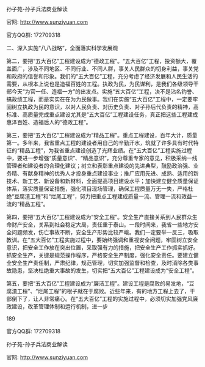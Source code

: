 孙子苑-孙子兵法商业解读

官网: http://www.sunziyuan.com

官方QQ群: 172709318

二、深入实施“八八战略”，全面落实科学发展观

第二，要把“五大百亿”工程建设成为“德政工程”。“五大百亿”工程，投资额大，覆盖面广，涉及不同地区、不同行业、不同人群，事关人民群众的切身利益，事关党和政府的信誉和形象。我们的“五大百亿”工程，充分考虑了经济发展和人民生活的需要，从根本上说也是造福百姓的工程。执政为民，为民谋利，是我们各级领导干部今天“为官一任、造福一方”的出发点。实施“五大百亿”工程，决不是沾名钓誉、搞政绩工程，而是实实在在为为民做事。我们在实施“五大百亿”工程中，一定要牢固树立执政为民的意识，以对人民负责、对历史负责、对子孙后代负责的精神，高标准、高质量完成重点建设尤其是“五大百亿”工程建设任务，真正把这些工程建成惠泽百姓、造福后人的“德政工程”。

第三，要把“五大百亿”工程建设成为“精品工程”。重点工程建设，百年大计，质量第一。多年来，我省重点工程的建设者用自己的辛勤汗水，筑就了许多具有时代特征的“精品工程”，为我省重点建设创造了光辉业绩。在“五大百亿”工程实施过程中，要进一步增强“质量意识”、“精品意识”，充分尊重专家的意见，积极采纳一线管理者和建设者的合理化建议；树立和表彰重点建设的先进典型，鼓励政治强、业务精、有献身精神的优秀人才投身重点建设事业；推广应用先进、成熟、适用的新技术、新工艺、新设备和新材料，全面提高项目建设水平；加快建立健全质量保证体系，落实质量保证措施，强化项目现场管理，确保工程质量万无一失，严格杜绝“豆腐渣工程”和“烂尾工程”，努力把重点工程建成质量一流、管理一流和效益一流的“精品工程”。

第四，要把“五大百亿”工程建设成为“安全工程”。安全生产直接关系到人民群众生命财产安全，关系到社会稳定大局，责任重于泰山。一段时间来，我省一些地方安全问题频发，伤亡事故不断，安全生产形势比较严峻。我们一定要举一反三，吸取教训。在“五大百亿”工程实施过程中，要始终强调和重视安全问题，牢固树立安全意识，把安全工作放在突出位置，采取强有力的措施，把安全生产工作抓实抓好。抓安全生产，关键是规范操作程序，严格安全生产制度，强化安全责任。要建立健全安全生产责任制，严肃纪律，规范管理，切实加强监督和检查，及时消除各类事故隐患，坚决杜绝重大事故的发生，切实把“五大百亿”工程建设成为“安全工程”。

第五，要把“五大百亿”工程建设成为“廉洁工程”。建设工程是腐败的易发地，“豆腐渣工程”、“烂尾工程”的根子就在于腐败。近些年来，有的地方工程上去了，干部倒下了，让人非常痛心。在“五大百亿”工程的实施过程中，必须切实加强党风廉政建设，改革管理体制和运行机制，进一步

189

官方QQ群: 172709318

孙子苑-孙子兵法商业解读

官网: http://www.sunziyuan.com